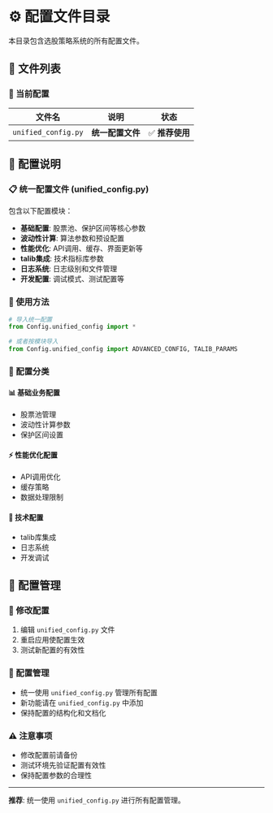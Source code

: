 # ⚙️ 配置文件目录

本目录包含选股策略系统的所有配置文件。

## 📁 文件列表

### 🎯 当前配置
| 文件名 | 说明 | 状态 |
|--------|------|------|
| `unified_config.py` | **统一配置文件** | ✅ **推荐使用** |

## 🎯 配置说明

### 📋 统一配置文件 (unified_config.py)
包含以下配置模块：
- **基础配置**: 股票池、保护区间等核心参数
- **波动性计算**: 算法参数和预设配置
- **性能优化**: API调用、缓存、界面更新等
- **talib集成**: 技术指标库参数
- **日志系统**: 日志级别和文件管理
- **开发配置**: 调试模式、测试配置等

### 🔧 使用方法
```python
# 导入统一配置
from Config.unified_config import *

# 或者按模块导入
from Config.unified_config import ADVANCED_CONFIG, TALIB_PARAMS
```

### 🎨 配置分类

#### 📊 基础业务配置
- 股票池管理
- 波动性计算参数
- 保护区间设置

#### ⚡ 性能优化配置
- API调用优化
- 缓存策略
- 数据处理限制

#### 🔧 技术配置
- talib库集成
- 日志系统
- 开发调试

## 🚀 配置管理

### 📝 修改配置
1. 编辑 `unified_config.py` 文件
2. 重启应用使配置生效
3. 测试新配置的有效性

### 🔄 配置管理
- 统一使用 `unified_config.py` 管理所有配置
- 新功能请在 `unified_config.py` 中添加
- 保持配置的结构化和文档化

### ⚠️ 注意事项
- 修改配置前请备份
- 测试环境先验证配置有效性
- 保持配置参数的合理性

---

**推荐**: 统一使用 `unified_config.py` 进行所有配置管理。
